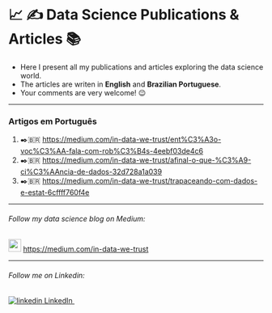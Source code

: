 # :chart_with_upwards_trend: :writing_hand: Data Science Publications & Articles :books:


- Here I present all my publications and articles exploring the data science world.
- The articles are writen in **English** and **Brazilian Portuguese**.
- Your comments are very welcome! :wink:
---



### Artigos em Português

1. :black_nib::brazil: https://medium.com/in-data-we-trust/ent%C3%A3o-voc%C3%AA-fala-com-rob%C3%B4s-4eebf03de4c6
2. :black_nib::brazil: https://medium.com/in-data-we-trust/afinal-o-que-%C3%A9-ci%C3%AAncia-de-dados-32d728a1a039
3. :black_nib::brazil: https://medium.com/in-data-we-trust/trapaceando-com-dados-e-estat-6cffff760f4e


---
###### Follow my data science blog on Medium:
<a href="https://medium.com/in-data-we-trust"><img src="https://img.shields.io/badge/medium-%2312100E.svg?&style=for-the-badge&logo=medium&logoColor=white" height=25></a>
https://medium.com/in-data-we-trust

---
###### Follow me on Linkedin:
<a href="https://www.linkedin.com/elianicegorniak" rel="nofollow noreferrer">
    <img src="https://i.stack.imgur.com/gVE0j.png" alt="linkedin"> LinkedIn
  </a> &nbsp; 

